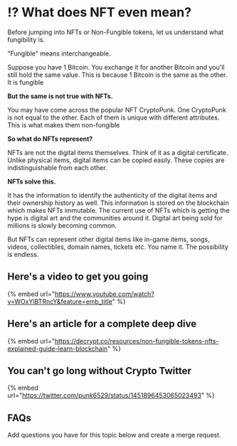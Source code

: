 # ⁉ What does NFT even mean?

Before jumping into NFTs or Non-Fungible tokens, let us understand what fungibility is.

"Fungible" means interchangeable.

Suppose you have 1 Bitcoin. You exchange it for another Bitcoin and you'll still hold the same value. This is because 1 Bitcoin is the same as the other. It is fungible

**But the same is not true with NFTs.**

You may have come across the popular NFT CryptoPunk. One CryptoPunk is not equal to the other. Each of them is unique with different attributes. This is what makes them non-fungible

**So what do NFTs represent?**

NFTs are not the digital items themselves. Think of it as a digital certificate. Unlike physical items, digital items can be copied easily. These copies are indistinguishable from each other.

**NFTs solve this.**

It has the information to identify the authenticity of the digital items and their ownership history as well. This information is stored on the blockchain which makes NFTs immutable. The current use of NFTs which is getting the hype is digital art and the communities around it. Digital art being sold for millions is slowly becoming common.

But NFTs can represent other digital items like in-game items, songs, videos, collectibles, domain names, tickets etc. You name it. The possibility is endless.

## Here's a video to get you going

{% embed url="https://www.youtube.com/watch?v=WOxYlBTRncY&feature=emb_title" %}

## Here's an article for a complete deep dive

{% embed url="https://decrypt.co/resources/non-fungible-tokens-nfts-explained-guide-learn-blockchain" %}

## You can't go long without Crypto Twitter

{% embed url="https://twitter.com/punk6529/status/1451896453065023493" %}

## FAQs

Add questions you have for this topic below and create a merge request.
